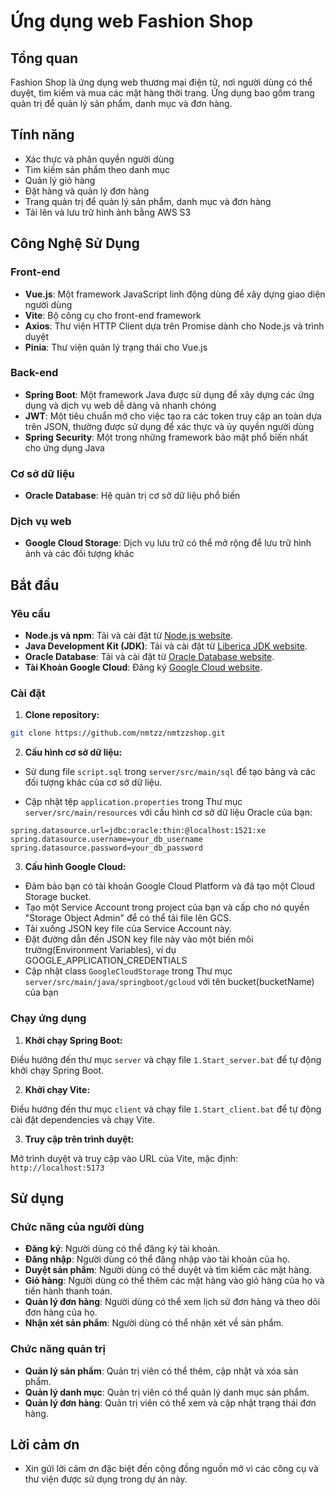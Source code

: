 # Ứng dụng web Fashion Shop

## Tổng quan

Fashion Shop là ứng dụng web thương mại điện tử, nơi người dùng có thể duyệt, tìm kiếm và mua các mặt hàng thời trang. Ứng dụng bao gồm trang quản trị để quản lý sản phẩm, danh mục và đơn hàng.

## Tính năng

- Xác thực và phân quyền người dùng
- Tìm kiếm sản phẩm theo danh mục
- Quản lý giỏ hàng
- Đặt hàng và quản lý đơn hàng
- Trang quản trị để quản lý sản phẩm, danh mục và đơn hàng
- Tải lên và lưu trữ hình ảnh bằng AWS S3

## Công Nghệ Sử Dụng

### Front-end

- **Vue.js**: Một framework JavaScript linh động dùng để xây dựng giao diện người dùng
- **Vite**: Bộ công cụ cho front-end framework
- **Axios**: Thư viện HTTP Client dựa trên Promise dành cho Node.js và trình duyệt
- **Pinia**: Thư viện quản lý trạng thái cho Vue.js

### Back-end

- **Spring Boot**: Một framework Java được sử dụng để xây dựng các ứng dụng và dịch vụ web dễ dàng và nhanh chóng
- **JWT**: Một tiêu chuẩn mở cho việc tạo ra các token truy cập an toàn dựa trên JSON, thường được sử dụng để xác thực và ủy quyền người dùng
- **Spring Security**: Một trong những framework bảo mật phổ biến nhất cho ứng dụng Java

### Cơ sở dữ liệu

- **Oracle Database**: Hệ quản trị cơ sở dữ liệu phổ biến

### Dịch vụ web

- **Google Cloud Storage**: Dịch vụ lưu trữ có thể mở rộng để lưu trữ hình ảnh và các đối tượng khác

## Bắt đầu

### Yêu cầu

- **Node.js và npm**: Tải và cài đặt từ [Node.js website](https://nodejs.org/).
- **Java Development Kit (JDK)**: Tải và cài đặt từ [Liberica JDK website](https://bell-sw.com/pages/downloads/).
- **Oracle Database**: Tải và cài đặt từ [Oracle Database website](https://www.oracle.com/database/technologies/oracle-database-software-downloads.html).
- **Tài Khoản Google Cloud**: Đăng ký [Google Cloud website](https://cloud.google.com/).

### Cài đặt

1. **Clone repository:**

```bash
git clone https://github.com/nmtzz/nmtzzshop.git
```

2. **Cấu hình cơ sở dữ liệu:**

- Sử dung file `script.sql` trong `server/src/main/sql` để tạo bảng và các đối tượng khác của cơ sở dữ liệu.

- Cập nhật tệp `application.properties` trong Thư mục `server/src/main/resources` với cấu hình cơ sở dữ liệu Oracle của bạn:

```properties
spring.datasource.url=jdbc:oracle:thin:@localhost:1521:xe
spring.datasource.username=your_db_username
spring.datasource.password=your_db_password
```

3. **Cấu hình Google Cloud:**

- Đảm bảo bạn có tài khoản Google Cloud Platform và đã tạo một Cloud Storage bucket.
- Tạo một Service Account trong project của bạn và cấp cho nó quyền "Storage Object Admin" để có thể tải file lên GCS.
- Tải xuống JSON key file của Service Account này.
- Đặt đường dẫn đến JSON key file này vào một biến môi trường(Environment Variables), ví dụ GOOGLE_APPLICATION_CREDENTIALS
- Cập nhật class `GoogleCloudStorage` trong Thư mục `server/src/main/java/springboot/gcloud` với tên bucket(bucketName) của bạn

### Chạy ứng dụng

1. **Khởi chạy Spring Boot:**

Điều hướng đến thư mục `server` và chạy file `1.Start_server.bat` để tự động khởi chạy Spring Boot.

2. **Khởi chạy Vite:**

Điều hướng đến thư mục `client` và chạy file `1.Start_client.bat` để tự động cài đặt dependencies và chạy Vite.

3. **Truy cập trên trình duyệt:**

Mở trình duyệt và truy cập vào URL của Vite, mặc định: `http://localhost:5173`

## Sử dụng

### Chức năng của người dùng

- **Đăng ký**: Người dùng có thể đăng ký tài khoản.
- **Đăng nhập**: Người dùng có thể đăng nhập vào tài khoản của họ.
- **Duyệt sản phẩm**: Người dùng có thể duyệt và tìm kiếm các mặt hàng.
- **Giỏ hàng**: Người dùng có thể thêm các mặt hàng vào giỏ hàng của họ và tiến hành thanh toán.
- **Quản lý đơn hàng**: Người dùng có thể xem lịch sử đơn hàng và theo dõi đơn hàng của họ.
- **Nhận xét sản phẩm**: Người dùng có thể nhận xét về sản phẩm.

### Chức năng quản trị

- **Quản lý sản phẩm**: Quản trị viên có thể thêm, cập nhật và xóa sản phẩm.
- **Quản lý danh mục**: Quản trị viên có thể quản lý danh mục sản phẩm.
- **Quản lý đơn hàng**: Quản trị viên có thể xem và cập nhật trạng thái đơn hàng.

## Lời cảm ơn

- Xin gửi lời cảm ơn đặc biệt đến cộng đồng nguồn mở vì các công cụ và thư viện được sử dụng trong dự án này.
